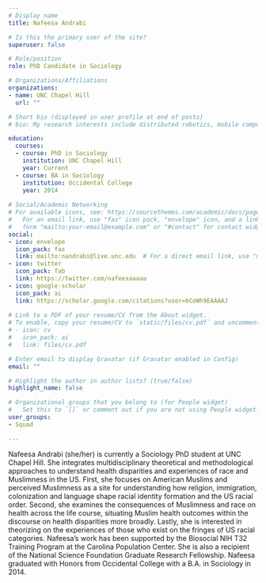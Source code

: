 ```yaml
---
# Display name
title: Nafeesa Andrabi

# Is this the primary user of the site?
superuser: false

# Role/position
role: PhD Candidate in Sociology

# Organizations/Affiliations
organizations:
- name: UNC Chapel Hill
  url: ""

# Short bio (displayed in user profile at end of posts)
# bio: My research interests include distributed robotics, mobile computing and programmable matter.

education:
  courses:
  - course: PhD in Sociology
    institution: UNC Chapel Hill
    year: Current
  - course: BA in Sociology 
    institution: Occidental College
    year: 2014
    
# Social/Academic Networking
# For available icons, see: https://sourcethemes.com/academic/docs/page-builder/#icons
#   For an email link, use "fas" icon pack, "envelope" icon, and a link in the
#   form "mailto:your-email@example.com" or "#contact" for contact widget.
social:
- icon: envelope
  icon_pack: fas
  link: mailto:nandrabi@live.unc.edu  # For a direct email link, use "mailto:test@example.org".
- icon: twitter
  icon_pack: fab
  link: https://twitter.com/nafeesaaaaa
- icon: google-scholar
  icon_pack: ai
  link: https://scholar.google.com/citations?user=bCoWh9EAAAAJ
  
# Link to a PDF of your resume/CV from the About widget.
# To enable, copy your resume/CV to `static/files/cv.pdf` and uncomment the lines below.
# - icon: cv
#   icon_pack: ai
#   link: files/cv.pdf

# Enter email to display Gravatar (if Gravatar enabled in Config)
email: ""

# Highlight the author in author lists? (true/false)
highlight_name: false

# Organizational groups that you belong to (for People widget)
#   Set this to `[]` or comment out if you are not using People widget.
user_groups:
- Squad

---
```


Nafeesa Andrabi (she/her) is currently a Sociology PhD student at UNC Chapel Hill. She integrates multidisciplinary theoretical and methodological approaches to understand health disparities and experiences of race and Muslimness in the US. First, she focuses on American Muslims and perceived Muslimness as a site for understanding how religion, immigration, colonization and language shape racial identity formation and the US racial order. Second, she examines the consequences of Muslimness and race on health across the life course, situating Muslim health outcomes within the discourse on health disparities more broadly. Lastly, she is interested in theorizing on the experiences of those who exist on the fringes of US racial categories. Nafeesa’s work has been supported by the Biosocial NIH T32 Training Program at the Carolina Population Center. She is also a recipient of the National Science Foundation Graduate Research Fellowship. Nafeesa graduated with Honors from Occidental College with a B.A. in Sociology in 2014.

